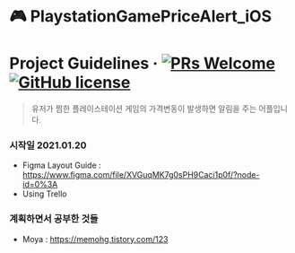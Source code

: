 # 🎮 PlaystationGamePriceAlert_iOS
# Project Guidelines &middot; [![PRs Welcome](https://img.shields.io/badge/PRs-welcome-brightgreen.svg?style=flat-square)](http://makeapullrequest.com) [![GitHub license](https://img.shields.io/badge/license-MIT-blue.svg?style=flat-square)](https://github.com/your/your-project/blob/master/LICENSE)
> 유저가 찜한 플레이스테이션 게임의 가격변동이 발생하면 알림을 주는 어플입니다. 
### 시작일 2021.01.20 
- Figma Layout Guide : https://www.figma.com/file/XVGuqMK7g0sPH9Caci1p0f/?node-id=0%3A
- Using Trello

### 계획하면서 공부한 것들
- Moya : https://memohg.tistory.com/123
